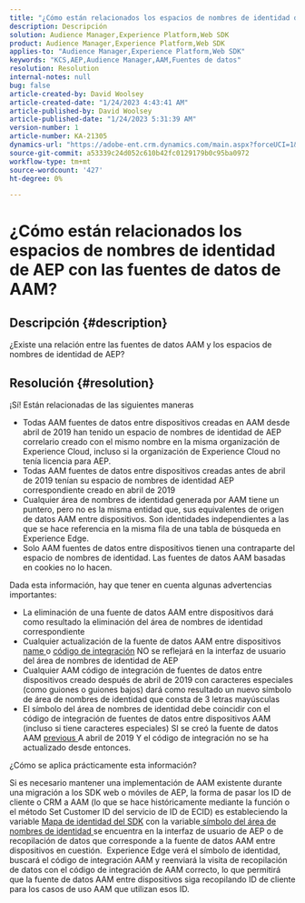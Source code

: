 ```yaml
---
title: "¿Cómo están relacionados los espacios de nombres de identidad de AEP con las fuentes de datos AAM?"
description: Descripción
solution: Audience Manager,Experience Platform,Web SDK
product: Audience Manager,Experience Platform,Web SDK
applies-to: "Audience Manager,Experience Platform,Web SDK"
keywords: "KCS,AEP,Audience Manager,AAM,Fuentes de datos"
resolution: Resolution
internal-notes: null
bug: false
article-created-by: David Woolsey
article-created-date: "1/24/2023 4:43:41 AM"
article-published-by: David Woolsey
article-published-date: "1/24/2023 5:31:39 AM"
version-number: 1
article-number: KA-21305
dynamics-url: "https://adobe-ent.crm.dynamics.com/main.aspx?forceUCI=1&pagetype=entityrecord&etn=knowledgearticle&id=c0066fab-a19b-ed11-aad1-6045bd006268"
source-git-commit: a53339c24d052c610b42fc0129179b0c95ba0972
workflow-type: tm+mt
source-wordcount: '427'
ht-degree: 0%

---
```


# ¿Cómo están relacionados los espacios de nombres de identidad de AEP con las fuentes de datos de AAM?

## Descripción {#description}

¿Existe una relación entre las fuentes de datos AAM y los espacios de nombres de identidad de AEP?

## Resolución {#resolution}


¡Sí! Están relacionadas de las siguientes maneras

- Todas AAM fuentes de datos entre dispositivos creadas en AAM desde abril de 2019 han tenido un espacio de nombres de identidad de AEP correlario creado con el mismo nombre en la misma organización de Experience Cloud, incluso si la organización de Experience Cloud no tenía licencia para AEP.
- Todas AAM fuentes de datos entre dispositivos creadas antes de abril de 2019 tenían su espacio de nombres de identidad AEP correspondiente creado en abril de 2019
- Cualquier área de nombres de identidad generada por AAM tiene un puntero, pero no es la misma entidad que, sus equivalentes de origen de datos AAM entre dispositivos. Son identidades independientes a las que se hace referencia en la misma fila de una tabla de búsqueda en Experience Edge.
- Solo AAM fuentes de datos entre dispositivos tienen una contraparte del espacio de nombres de identidad. Las fuentes de datos AAM basadas en cookies no lo hacen.


Dada esta información, hay que tener en cuenta algunas advertencias importantes:

- La eliminación de una fuente de datos AAM entre dispositivos dará como resultado la eliminación del área de nombres de identidad correspondiente
- Cualquier actualización de la fuente de datos AAM entre dispositivos <u>name </u>o <u>código de integración</u> NO se reflejará en la interfaz de usuario del área de nombres de identidad de AEP
- Cualquier AAM código de integración de fuentes de datos entre dispositivos creado después de abril de 2019 con caracteres especiales (como guiones o guiones bajos) dará como resultado un nuevo símbolo de área de nombres de identidad que consta de 3 letras mayúsculas
- El símbolo del área de nombres de identidad debe coincidir con el código de integración de fuentes de datos entre dispositivos AAM (incluso si tiene caracteres especiales) SI se creó la fuente de datos AAM <u>previous </u>A abril de 2019 Y el código de integración no se ha actualizado desde entonces.


¿Cómo se aplica prácticamente esta información?

Si es necesario mantener una implementación de AAM existente durante una migración a los SDK web o móviles de AEP, la forma de pasar los ID de cliente o CRM a AAM (lo que se hace históricamente mediante la función o el método Set Customer ID del servicio de ID de ECID) es estableciendo la variable [Mapa de identidad del SDK](https://experienceleague.adobe.com/docs/experience-platform/edge/identity/overview.html?lang=en) con la variable<u> símbolo del área de nombres de identidad </u>se encuentra en la interfaz de usuario de AEP o de recopilación de datos que corresponde a la fuente de datos AAM entre dispositivos en cuestión.  Experience Edge verá el símbolo de identidad, buscará el código de integración AAM y reenviará la visita de recopilación de datos con el código de integración de AAM correcto, lo que permitirá que la fuente de datos AAM entre dispositivos siga recopilando ID de cliente para los casos de uso AAM que utilizan esos ID.


